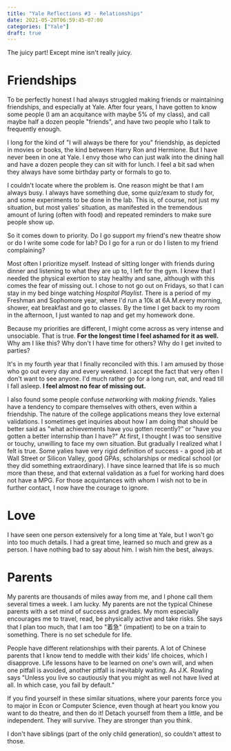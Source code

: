 ```yaml
---
title: "Yale Reflections #3 - Relationships"
date: 2021-05-20T06:59:45-07:00
categories: ["Yale"]
draft: true
---
```


The juicy part! Except mine isn't really juicy. 
# Friendships
   To be perfectly honest I had always struggled making friends or maintaining friendships, and especially at Yale. After four years, I have gotten to know some people (I am an acquitance with maybe 5% of my class), and call maybe half a dozen people "friends", and have two people who I talk to frequently enough.

   I long for the kind of "I will always be there for you" friendship, as depicted in movies or books, the kind between Harry Ron and Hermione. But I have never been in one at Yale. I envy those who can just walk into the dining hall and have a dozen people they can sit with for lunch. I feel a bit sad when they always have some birthday party or formals to go to.

   I couldn't locate where the problem is. One reason might be that I am always busy. I always have something due, some quiz/exam to study for, and some experiments to be done in the lab. This is, of course, not just my situation, but most yalies' situation, as manifested in the tremendous amount of luring (often with food) and repeated reminders to make sure people show up. 

   So it comes down to priority. Do I go support my friend's new theatre show or do I write some code for lab? Do I go for a run or do I listen to my friend complaining? 

   Most often I prioritize myself. Instead of sitting longer with friends during dinner and listening to what they are up to, I left for the gym. I knew that I needed the physical exertion to stay healthy and sane, although with this comes the fear of missing out. I chose to not go out on Fridays, so that I can stay in my bed binge watching *Hospital Playlist*. There is a period of my Freshman and Sophomore year, where I'd run a 10k at 6A.M.every morning, shower, eat breakfast and go to classes. By the time I get back to my room in the afternoon, I just wanted to nap and get my homework done. 

   Because my priorities are different, I might come across as very intense and unsociable. That is true. **For the longest time I feel ashamed for it as well.** Why am I like this? Why don't I have time for others? Why do I get invited to parties? 

   It's in my fourth year that I finally reconciled with this. I am amused by those who go out every day and every weekend. I accept the fact that very often I don't want to see anyone. I'd much rather go for a long run, eat, and read till I fall asleep. **I feel almost no fear of missing out.**

   I also found some people confuse *networking* with *making friends*. Yalies have a tendency to compare themselves with others, even within a friendship. The nature of the college applications means they love external validations. I sometimes get inquiries about how I am doing that should be better said as "what achievements have you gotten recently?" or "have you gotten a better internship than I have?" At first, I thought I was too sensitive or touchy, unwilling to face my own situation. But gradually I realized what I felt is true. Some yalies have very rigid definition of success - a good job at Wall Street or Silicon Valley, good GPAs, scholarships or medical school (or they did something extraordinary). I have since learned that life is so much more than these, and that external validation as a fuel for working hard does not have a MPG. For those acquintances with whom I wish not to be in further contact, I now have the courage to ignore. 

# Love  

I have seen one person extensively for a long time at Yale, but I won't go into too much details. I had a great time, learned so much and grew as a person. I have nothing bad to say about him. I wish him the best, always.

# Parents

My parents are thousands of miles away from me, and I phone call them several times a week. I am lucky. My parents are not the typical Chinese parents with a set mind of success and grades. My mom especially encourages me to travel, read, be physically active and take risks. She says that I plan too much, that I am too "着急" (impatient) to be on a train to something. There is no set schedule for life. 

People have different relationships with their parents. A lot of Chinese parents that I know tend to meddle with their kids' life choices, which I disapprove. Life lessons have to be learned on one's own will, and when one pitfall is avoided, another pitfall is inevitably waiting. As J.K. Rowling says "Unless you live so cautiously that you might as well not have lived at all. In which case, you fail by default." 

If you find yourself in these similar situations, where your parents force you to major in Econ or Computer Science, even though at heart you know you want to do theatre, and then do it! Detach yourself from them a little, and be independent. They will survive. They are stronger than you think. 

I don't have siblings (part of the only child generation), so couldn't attest to those.

